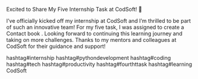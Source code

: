 Excited to Share My Five Internship Task at CodSoft! 🚀

I’ve officially kicked off my internship at CodSoft and I’m thrilled to be part of such an innovative team! For my five task, I was assigned to create a Contact book . 
Looking forward to continuing this learning journey and taking on more challenges. Thanks to my mentors and colleagues at CodSoft for their guidance and support!

hashtag#internship hashtag#pythondevelopment hashtag#coding hashtag#tech hashtag#productivity hashtag#fourthttask hashtag#learning CodSoft

